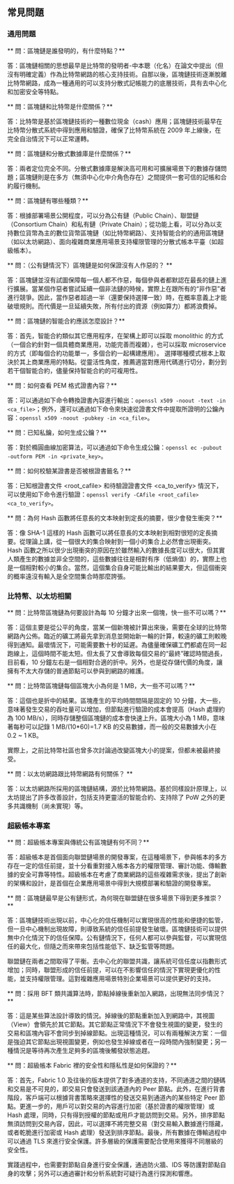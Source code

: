 ## 常見問題

### 通用問題
** 問：區塊鏈是誰發明的，有什麼特點？**

答：區塊鏈相關的思想最早是比特幣的發明者-中本聰（化名）在論文中提出（但沒有明確定義）作為比特幣網路的核心支持技術。自那以後，區塊鏈技術逐漸脫離比特幣網路，成為一種通用的可以支持分散式記帳能力的底層技術，具有去中心化和加密安全等特點。

** 問：區塊鏈和比特幣是什麼關係？**

答：比特幣是基於區塊鏈技術的一種數位現金（cash）應用；區塊鏈技術最早在比特幣分散式系統中得到應用和驗證，確保了比特幣系統在 2009 年上線後，在完全自治情況下可以正常運轉。

** 問：區塊鏈和分散式數據庫是什麼關係？**

答：兩者定位完全不同。分散式數據庫是解決高可用和可擴展場景下的數據存儲問題；區塊鏈則是在多方（無須中心化中介角色存在）之間提供一套可信的記帳和合約履行機制。

** 問：區塊鏈有哪些種類？**

答：根據部署場景公開程度，可以分為公有鏈（Public Chain）、聯盟鏈（Consortium Chain）和私有鏈（Private Chain）；從功能上看，可以分為以支持數位貨幣為主的數位貨幣區塊鏈（如比特幣網路）、支持智能合約的通用區塊鏈（如以太坊網路）、面向複雜商業應用場景支持權限管理的分散式帳本平臺（如超級帳本）。

** 問：（公有鏈情況下）區塊鏈是如何保證沒有人作惡的？ **

答：區塊鏈並沒有試圖保障每一個人都不作惡，每個參與者都默認在最長的鏈上進行擴展。當某個作惡者嘗試延續一個非法鏈的時候，實際上在跟所有的“非作惡”者進行競爭。因此，當作惡者超過一半（還要保持選擇一致）時，在概率意義上才能破壞規則。而代價是一旦延續失敗，所有付出的資源（例如算力）都將浪費掉。

** 問：區塊鏈的智能合約應該怎麼設計？**

答：首先，智能合約類似其它應用程序，在架構上即可以採取 monolithic 的方式（一個合約針對一個具體商業應用，功能完善而複雜），也可以採取 microservice 的方式（即每個合約功能單一，多個合約一起構建應用）。 選擇哪種模式根本上取決於其上商業應用的特點。從靈活性角度，推薦適當對應用代碼進行切分，劃分到若干個智能合約，儘量保持智能合約的可複用性。

** 問：如何查看 PEM 格式證書內容？**

答：可以通過如下命令轉換證書內容進行輸出：`openssl x509 -noout -text -in <ca_file>`；例外，還可以通過如下命令來快速從證書文件中提取所證明的公鑰內容：`openssl x509 -noout -pubkey -in <ca_file>`。

** 問：已知私鑰，如何生成公鑰？**

答：對於橢圓曲線加密算法，可以通過如下命令生成公鑰：`openssl ec -pubout -outform PEM -in <private_key>`。

** 問：如何校驗某證書是否被根證書籤名？**

答：已知根證書文件 <root_cafile> 和待驗證證書文件 <ca_to_verify> 情況下，可以使用如下命令進行驗證：`openssl verify -CAfile <root_cafile> <ca_to_verify>`。

** 問：為何 Hash 函數將任意長的文本映射到定長的摘要，很少會發生衝突？**

答：像 SHA-1 這樣的 Hash 函數可以將任意長的文本映射到相對很短的定長摘要。從理論上講，從一個很大的集合映射到一個小的集合上必然會出現衝突。Hash 函數之所以很少出現衝突的原因在於雖然輸入的數據長度可以很大，但其實人類產生的數據並非全空間的，這些數據往往是相對有序（低熵值）的，實際上也是一個相對較小的集合。當然，這個集合自身可能比輸出的結果要大，但這個衝突的概率遠沒有輸入是全空間集合時那麼誇張。

### 比特幣、以太坊相關

** 問：比特幣區塊鏈為何要設計為每 10 分鐘才出來一個塊，快一些不可以嗎？**

答：這個主要是從公平的角度，當某一個新塊被計算出來後，需要在全球的比特幣網路內公佈。臨近的礦工將最先拿到消息並開始新一輪的計算，較遠的礦工則較晚得到通知。最壞情況下，可能需要數十秒的延遲。為儘量確保礦工們都處在同一起跑線上，這個時間不能太短。但太長了又會導致每個交易的“最終”確認時間過長，目前看，10 分鐘左右是一個相對合適的折中。另外，也是從存儲代價的角度，讓擁有不太大存儲的普通節點可以參與到網路的維護。

** 問：比特幣區塊鏈每個區塊大小為何是 1 MB，大一些不可以嗎？**

答：這個也是折中的結果。區塊產生的平均時間間隔是固定的 10 分鐘，大一些，意味著發生交易的吞吐量可以增加，但節點進行驗證的成本會提高（Hash 處理約為 100 MB/s），同時存儲整個區塊鏈的成本會快速上升。區塊大小為 1 MB，意味著每秒可以記錄 1 MB/(10*60)=1.7 KB 的交易數據，而一般的交易數據大小在 0.2 ~ 1 KB。

實際上，之前比特幣社區也曾多次討論過改變區塊大小的提案，但都未被最終接受。

** 問：以太坊網路跟比特幣網路有何關係？ **

答：以太坊網路所採用的區塊鏈結構，源於比特幣網路。基於同樣設計原理上，以太坊提出了許多改善設計，包括支持更靈活的智能合約、支持除了 PoW 之外的更多共識機制（尚未實現）等。

### 超級帳本專案

** 問：超級帳本專案與傳統公有區塊鏈有何不同？**

答：超級帳本是首個面向聯盟鏈場景的開發專案，在這種場景下，參與帳本的多方存在一定的信任前提，並十分看重對接入帳本各方的權限管理、審計功能、傳輸數據的安全可靠等特性。超級帳本在考慮了商業網路的這些複雜需求後，提出了創新的架構和設計，是首個在企業應用場景中得到大規模部署和驗證的開發專案。

** 問：區塊鏈最早是公有鏈形式，為何現在聯盟鏈在很多場景下得到更多推崇？**

答：區塊鏈技術出現以前，中心化的信任機制可以實現很高的性能和便捷的監管，但一旦中心機制出現故障，則導致系統的信任前提發生破壞。區塊鏈技術可以提供無中介化情況下的信任保障。公有鏈情況下，任何人都可以參與監督，可以實現信任的最大化，但隨之而來帶來包括性能低下、缺乏監管等問題。

聯盟鏈在兩者之間取得了平衡。去中心化的聯盟共識，讓系統可信任度以指數形式增加；同時，聯盟形成的信任前提，可以在不影響信任的情況下實現更優化的性能，並支持權限管理。這對複雜應用場景特別企業場景可以提供更好的支持。

** 問：採用 BFT 類共識算法時，節點掉線後重新加入網路，出現無法同步情況？**

答：這是某些算法設計導致的情況。掉線後的節點重新加入到網路中，其視圖（View）會領先於其它節點。其它節點正常情況下不會發生視圖的變更，發生的交易和區塊內容不會同步到掉線節點。出現這種情況，可以有兩種解決方案：一個是強迫其它節點出現視圖變更，例如也發生掉線或者在一段時間內強制變更；另一種情況是等待再次產生足夠多的區塊後觸發狀態追趕。

** 問：超級帳本 Fabric 裡的安全性和隱私性是如何保證的？**

答：首先，Fabric 1.0 及往後的版本提供了對多通道的支持，不同通道之間的鏈碼和交易是不可見的，即交易只會發送到該通道內的 Peer 節點。此外，在進行背書階段，客戶端可以根據背書策略來選擇性的發送交易到通道內的某些特定 Peer 節點。更進一步的，用戶可以對交易的內容進行加密（基於證書的權限管理）或 Hash 處理，同時，只有得到授權的節點或用戶才能訪問到交易。另外，排序節點無須訪問到交易內容，因此，可以選擇不將完整交易（對交易輸入數據進行隱藏，或者乾脆進行加密或 Hash 處理）發送到排序節點。最後，所有數據在傳輸過程中可以通過 TLS 來進行安全保護。許多層級的保護需要配合使用來獲得不同層級的安全性。

實踐過程中，也需要對節點自身進行安全保護，通過防火牆、IDS 等防護對節點自身的攻擊；另外可以通過審計和分析系統對可疑行為進行探測和響應。
